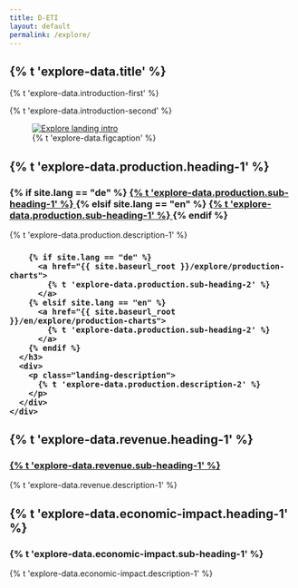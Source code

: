 ```yaml
---
title: D-ETI
layout: default
permalink: /explore/
---
```


<section class="slab-delta">
  <div class="container-outer landing-section_top">
    <div class="container-left-8 hero-left">
      <h1>{% t 'explore-data.title' %}</h1>
      <p class="hero-description">{% t 'explore-data.introduction-first' %}</p>
      <p class="hero-description">{% t 'explore-data.introduction-second' %}</p>
    </div>
    <div class="container-right-4 hero-right">
      <div class="hero-right_square">
        <figure>
          <a href="#production">
            <img class="hero-right_image" src="{{ site.baseurl_root }}/img/explore-landing-intro.png" alt="Explore landing intro">
          </a>
          <figcaption class="hero-right_caption">
            {% t 'explore-data.figcaption' %}
          </figcaption>
        </figure>
      </div>
    </div>
  </div>
</section>

<section class="container-outer landing-wrapper">
  <section class="container">
    <a id="production" class="link-no_under">
      <h2 class="h3 landing-section_category">
        {% t 'explore-data.production.heading-1' %}
      </h2>
    </a>
    <div class="container-half landing-section" accordion-item>
      <h3 class="h5 landing-heading">
        {% if site.lang == "de" %}
          <a href="{{ site.baseurl_root }}/explore/federal-production">
            {% t 'explore-data.production.sub-heading-1' %}
          </a>
        {% elsif site.lang == "en" %}
          <a href="{{ site.baseurl_root }}/en/explore/federal-production">
            {% t 'explore-data.production.sub-heading-1' %}
          </a>
        {% endif %}
      </h3>
      <div>
        <p class="landing-description">
          {% t 'explore-data.production.description-1' %}
        </p>
      </div>
    </div>
    <div class="container-half landing-section" accordion-item>
      <h3 class="h5 landing-heading">

        {% if site.lang == "de" %}
          <a href="{{ site.baseurl_root }}/explore/production-charts">
            {% t 'explore-data.production.sub-heading-2' %}
          </a>
        {% elsif site.lang == "en" %}
          <a href="{{ site.baseurl_root }}/en/explore/production-charts">
            {% t 'explore-data.production.sub-heading-2' %}
          </a>
        {% endif %}
      </h3>
      <div>
        <p class="landing-description">
          {% t 'explore-data.production.description-2' %}
        </p>
      </div>
    </div>
  </section>
  <section class="container">
    <a id="revenue" class="link-no_under">
      <h2 class="h3 landing-section_category">
        {% t 'explore-data.revenue.heading-1' %}
      </h2></a>
    <div class="container-half landing-section" accordion-item aria-expanded="true">
      <h3 class="h5 landing-heading"><a href="#">
        {% t 'explore-data.revenue.sub-heading-1' %} </a>
      </h3>
      <div>
        <p class="landing-description">
          {% t 'explore-data.revenue.description-1' %}
        </p>
      </div>
    </div>
  </section>
  <section class="container">
    <a id="economic-impact" name="economic-impact" class="link-no_under">
      <h2 class="h3 landing-section_category">
        {% t 'explore-data.economic-impact.heading-1' %}
      </h2></a>
    <div class="container-half landing-section" accordion-item>
      <h3 class="h5 landing-heading"><a>
        {% t 'explore-data.economic-impact.sub-heading-1' %}</a>
      </h3>
      <div>
        <p class="landing-description">
          {% t 'explore-data.economic-impact.description-1' %}
        </p>
      </div>
    </div>
  </section>
</section>

<script type="text/javascript" src="{{ site.baseurl_root }}/js/lib/homepage.min.js" charset="utf-8"></script>
